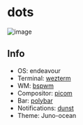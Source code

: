 # dots
![image](https://github.com/blockkwork/dots/assets/164784529/9c2fefd4-04c3-47fe-8088-a277371425e9)

## Info 
* OS: endeavour
* Terminal: [wezterm](https://github.com/blockkwork/dots/tree/main/config/wezterm)
* WM: [bspwm](https://github.com/blockkwork/dots/tree/main/config/bspwm)
* Compositor: [picom](https://github.com/blockkwork/dots/tree/main/config/picom)
* Bar: [polybar](https://github.com/blockkwork/dots/tree/main/config/polybar)
* Notifications: [dunst](https://github.com/blockkwork/dots/tree/main/config/dunst)
* Theme: Juno-ocean
